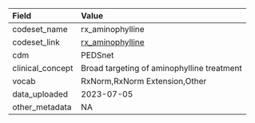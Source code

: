 |Field            |Value                                      |
|:----------------|:------------------------------------------|
|codeset_name     |rx_aminophylline                           |
|codeset_link     |[rx_aminophylline](https://github.com/PEDSnet/Variable-Dictionary/blob/main/drug/rx_aminophylline.csv)|
|cdm              |PEDSnet                                    |
|clinical_concept |Broad targeting of aminophylline treatment |
|vocab            |RxNorm,RxNorm Extension,Other              |
|data_uploaded    |2023-07-05                                 |
|other_metadata   |NA                                         |
